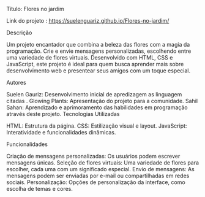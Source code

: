 Título: Flores no jardim 

Link do projeto : https://suelenguariz.github.io/Flores-no-jardim/

Descrição

Um projeto encantador que combina a beleza das flores com a magia da programação. Crie e envie mensagens personalizadas, escolhendo entre uma variedade de flores virtuais. Desenvolvido com HTML, CSS e JavaScript, este projeto é ideal para quem busca aprender mais sobre desenvolvimento web e presentear seus amigos com um toque especial.

Autores

Suelen Gauriz: Desenvolvimento inicial de apredizagem as linguagem citadas .
Glowing Plants: Apresentação do projeto para a comunidade.
Sahil Sahan: Aprendizado e aprimoramento das habilidades em programação através deste projeto.
Tecnologias Utilizadas

HTML: Estrutura da página.
CSS: Estilização visual e layout.
JavaScript: Interatividade e funcionalidades dinâmicas.

Funcionalidades

Criação de mensagens personalizadas: Os usuários podem escrever mensagens únicas.
Seleção de flores virtuais: Uma variedade de flores para escolher, cada uma com um significado especial.
Envio de mensagens: As mensagens podem ser enviadas por e-mail ou compartilhadas em redes sociais.
Personalização: Opções de personalização da interface, como escolha de temas e cores.
